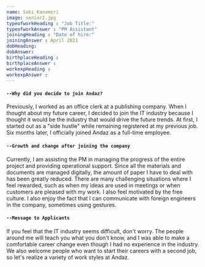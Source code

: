 ```yaml
---
name: Saki Kanamori
image: senior2.jpg
typeofworkHeading : "Job Title:"
typeofworkAnswer : "PM Assistant"
joiningHeading : "Date of hire:"
joiningAnswer : April 2021
dobHeading:
dobAnswer:
birthplaceHeading :
birthplaceAnswer :
workexpHeading :
workexpAnswer :
---
```


#### `--Why did you decide to join Andaz?`
Previously, I worked as an office clerk at a publishing company. When I thought about my future career, I decided to join the IT industry because I thought it would be the industry that would drive the future trends. At first, I started out as a "side hustle" while remaining registered at my previous job. Six months later, I officially joined Andaz as a full-time employee.

#### `--Growth and change after joining the company`
Currently, I am assisting the PM in managing the progress of the entire project and providing operational support. Since all the materials and documents are managed digitally, the amount of paper I have to deal with has been greatly reduced. There are many challenging situations where I feel rewarded, such as when my ideas are used in meetings or when customers are pleased with my work. I also feel motivated by the free culture. I also enjoy the fact that I can communicate with foreign engineers in the company, sometimes using gestures.

#### `--Message to Applicants`
If you feel that the IT industry seems difficult, don't worry. The people around me will teach you what you don't know, and I was able to make a comfortable career change even though I had no experience in the industry. We also welcome people who want to start their careers with a second job, so let's realize a variety of work styles at Andaz.